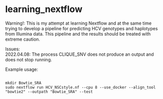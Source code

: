 # learning_nextflow

Warning!: This is my attempt at learning Nextflow and at the same time trying to develop a pipeline for predicting HCV genotypes and haplotypes from Illumina data. This pipeline and the results should be treated with extreme caution.  

Issues:  
2022.04.08: The process CLIQUE_SNV does not produce an output and does not stop running. 

Example usage:
```

mkdir Bowtie_SRA
sudo nextflow run HCV_NSCstyle.nf --cpu 8 --use_docker --align_tool "bowtie2" --outpath "Bowtie_SRA" --test
```
